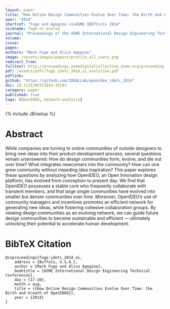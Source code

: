 ```yaml
---
layout: paper
title: "How Online Design Communities Evolve Over Time: the Birth and Growth of OpenIDEO"
year: "2014"
shortref: "Fuge and Agogino <i>ASME IDETC</i> 2014"
nickname: fuge-oi-evolve
journal: "Proceedings of the ASME International Design Engineering Technical Conferences"
volume: 
issue: 
pages: 
authors: "Mark Fuge and Alice Agogino"
image: /assets/images/papers/profile_all_users.png
redirect_from: 
fulltext: http://proceedings.asmedigitalcollection.asme.org/proceeding.aspx?articleid=2091133
pdf: /assets/pdfs/fuge_idetc_2014_oi_evolution.pdf
pdflink: 
github: "https://github.com/IDEALLab/openideo_idetc_2014"
doi: 10.1115/DETC2014-35243
category: paper
published: true
tags: [OpenIDEO, network-analysis]
---
```

{% include JB/setup %}

# Abstract 

While companies are turning to online communities of outside designers to bring new ideas into their product development process, several questions remain unanswered: How do design communities form, evolve, and die out over time? What integrates newcomers into the community? How can one grow community without impeding idea inspiration? This paper explores these questions by analyzing how OpenIDEO, an Open Innovation design platform, has evolved from conception to present day. We find that OpenIDEO possesses a stable core who frequently collaborate with transient members, and that large single communities have evolved into smaller but denser communities over time. Moreover, OpenIDEO’s use of community managers and incentives promotes an efficient network for generating new ideas, while fostering cohesive collaboration groups. By viewing design communities as an evolving network, we can guide future design communities to become sustainable and efficient — ultimately unlocking their potential to accelerate human development.


# BibTeX Citation

```
@inproceedings{fuge:idetc_2014_oi,
    address = {Buffalo, U.S.A.},
    author = {Mark Fuge and Alice Agogino},
    booktitle = {ASME International Design Engineering Technical Conferences},
    day = {17-20},
    month = aug,
    title = {{How Online Design Communities Evolve Over Time: the Birth and Growth of OpenIDEO}},
    year = {2014}
}
```